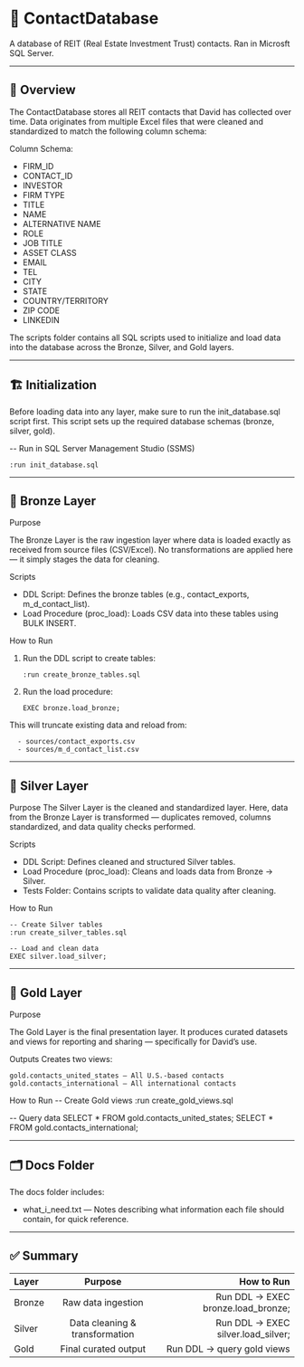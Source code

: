 # 🏢 ContactDatabase

A database of REIT (Real Estate Investment Trust) contacts. Ran in Microsft SQL Server.

---

## 📘 Overview

The ContactDatabase stores all REIT contacts that David has collected over time.
Data originates from multiple Excel files that were cleaned and standardized to match the following column schema:

Column Schema:
  - FIRM_ID
  - CONTACT_ID
  - INVESTOR
  - FIRM TYPE
  - TITLE
  - NAME
  - ALTERNATIVE NAME
  - ROLE
  - JOB TITLE
  - ASSET CLASS
  - EMAIL
  - TEL
  - CITY
  - STATE
  - COUNTRY/TERRITORY
  - ZIP CODE
  - LINKEDIN

The scripts folder contains all SQL scripts used to initialize and load data into the database across the Bronze, Silver, and Gold layers.

---

## 🏗️ Initialization
Before loading data into any layer, make sure to run the init_database.sql script first.
This script sets up the required database schemas (bronze, silver, gold).

-- Run in SQL Server Management Studio (SSMS)
```
:run init_database.sql
```
---

## 🥉 Bronze Layer
Purpose

The Bronze Layer is the raw ingestion layer where data is loaded exactly as received from source files (CSV/Excel).
No transformations are applied here — it simply stages the data for cleaning.

Scripts
  - DDL Script: Defines the bronze tables (e.g., contact_exports, m_d_contact_list).
  - Load Procedure (proc_load): Loads CSV data into these tables using BULK INSERT.

How to Run
  1. Run the DDL script to create tables:
      ```
     :run create_bronze_tables.sql
      ```
  3. Run the load procedure:
       ```
       EXEC bronze.load_bronze;
        ```
This will truncate existing data and reload from:
```
  - sources/contact_exports.csv
  - sources/m_d_contact_list.csv
```
---

## 🥈 Silver Layer
Purpose
The Silver Layer is the cleaned and standardized layer.
Here, data from the Bronze Layer is transformed — duplicates removed, columns standardized, and data quality checks performed.

Scripts
  - DDL Script: Defines cleaned and structured Silver tables.
  - Load Procedure (proc_load): Cleans and loads data from Bronze → Silver.
  - Tests Folder: Contains scripts to validate data quality after cleaning.

How to Run
```
-- Create Silver tables
:run create_silver_tables.sql

-- Load and clean data
EXEC silver.load_silver;
```
---

## 🥇 Gold Layer
Purpose

The Gold Layer is the final presentation layer.
It produces curated datasets and views for reporting and sharing — specifically for David’s use.

Outputs
Creates two views:
```
gold.contacts_united_states — All U.S.-based contacts
gold.contacts_international — All international contacts
```
How to Run
-- Create Gold views
:run create_gold_views.sql

-- Query data
SELECT * FROM gold.contacts_united_states;
SELECT * FROM gold.contacts_international;

---

## 🗂️ Docs Folder

The docs folder includes:

- what_i_need.txt — Notes describing what information each file should contain, for quick reference.

---

## ✅ Summary
| Layer | Purpose | How to Run |
| :------- | :------: | -------: |
| Bronze  | Raw data ingestion   | Run DDL → EXEC bronze.load_bronze;   |
| Silver  | Data cleaning & transformation   | Run DDL → EXEC silver.load_silver;  |
| Gold  | Final curated output   | Run DDL → query gold views  |
